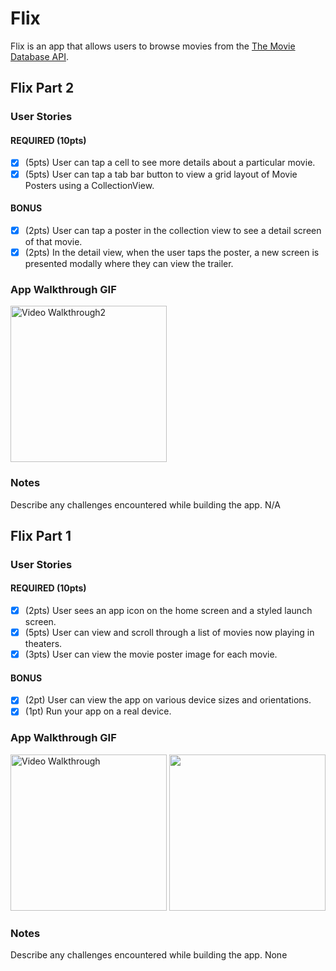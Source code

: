 # Flix

Flix is an app that allows users to browse movies from the [The Movie Database API](http://docs.themoviedb.apiary.io/#).


## Flix Part 2

### User Stories

#### REQUIRED (10pts)
- [x] (5pts) User can tap a cell to see more details about a particular movie.
- [x] (5pts) User can tap a tab bar button to view a grid layout of Movie Posters using a CollectionView.

#### BONUS
- [x] (2pts) User can tap a poster in the collection view to see a detail screen of that movie.
- [x] (2pts) In the detail view, when the user taps the poster, a new screen is presented modally where they can view the trailer.

### App Walkthrough GIF
<img src='https://github.com/EdiDEngineer/Flix/blob/main/Simulator%20Screen%20Recording%20-%20iPhone%2011%20-%202021-07-17%20at%2001.15.06.gif' title='Video Walkthrough2' width='250' alt='Video Walkthrough2' />

### Notes
Describe any challenges encountered while building the app.
N/A

## Flix Part 1

### User Stories

#### REQUIRED (10pts)
- [x] (2pts) User sees an app icon on the home screen and a styled launch screen.
- [x] (5pts) User can view and scroll through a list of movies now playing in theaters.
- [x] (3pts) User can view the movie poster image for each movie.

#### BONUS
- [x] (2pt) User can view the app on various device sizes and orientations.
- [x] (1pt) Run your app on a real device.

### App Walkthrough GIF
<img src='https://github.com/EdiDEngineer/Flix/blob/main/ezgif-2-983e209a2f59.gif' title='Video Walkthrough' width='250' alt='Video Walkthrough' />

<img src='https://github.com/EdiDEngineer/Flix/blob/main/ezgif.com-gif-maker.gif'  width='250'  />

### Notes
Describe any challenges encountered while building the app.
None
